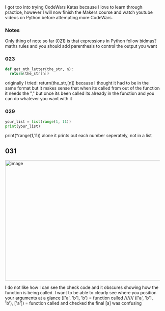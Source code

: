 I got too into trying CodeWars Katas because I love to learn through practice, however I will now finish the Makers course and watch youtube videos on Python before attempting more CodeWars.

### Notes
Only thing of note so far (021) is that expressions in Python follow bidmas? maths rules and you should add parenthesis to control the output you want

### 023
```Python
def get_nth_letter(the_str, n):
  return(the_str[n])
```
originally I tried: return(the_str,[n])   because I thought it had to be in the same format but it makes sense that when its called from out of the function it needs the ","
but once its been called its already in the function and you can do whatever you want with it 

### 029
```Python
your_list = list(range(1, 11))
print(your_list)
```
print(*range(1,11)) alone it prints out each number seperately, not in a list

## 031
<img width="825" height="392" alt="image" src="https://github.com/user-attachments/assets/0440cfb2-f0d0-4fca-acfc-cd444a63e02e" />

I do not like how I can see the check code and it obscures showing how the function is being called. I want to be able to clearly see where you position your arguments at a glance (['a', 'b'], 'b') = function called //////
(['a', 'b'], 'b'), ['a'])  = function called and checked     the final [a] was confusing


